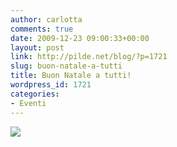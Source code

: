 ```yaml
---
author: carlotta
comments: true
date: 2009-12-23 09:00:33+00:00
layout: post
link: http://pilde.net/blog/?p=1721
slug: buon-natale-a-tutti
title: Buon Natale a tutti!
wordpress_id: 1721
categories:
- Eventi
---
```


![](http://pilde.net/blog/wp-content/uploads/2009/12/buon_natale_blog.jpg)



